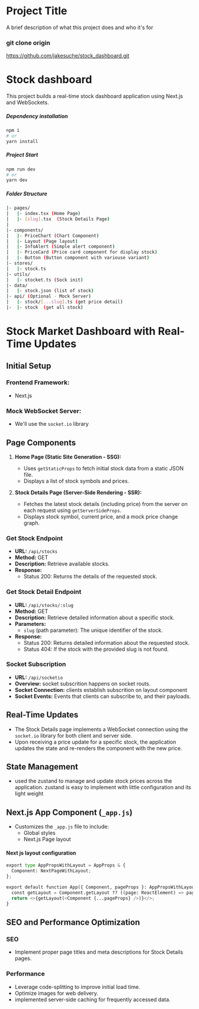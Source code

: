 
# Project Title

A brief description of what this project does and who it's for

### git clone origin 
https://github.com/jakesuche/stock_dashboard.git
# Stock dashboard


This project builds a real-time stock dashboard application using Next.js and WebSockets.

##### Dependency installation
```bash
npm i 
# or
yarn install
```

##### Project Start
```bash
npm run dev
# or
yarn dev
```
##### Folder Structure
```bash
|- pages/
|   |- index.tsx (Home Page)
|   |- [slug].tsx  (Stock Details Page)
|    
|- components/
|   |- PriceChart (Chart Component)
|   |- Layout (Page layout)
|   |- InfoAlert (Simple alert component)
|   |- PriceCard (Price card component for display stock)
|   |- Button (Button component with variouse variant)
|- stores/
|   |- stock.ts 
|- utils/
|   |- stocket.ts (Sock init)
|- data/
|   |- stock.json (list of stock)
|- api/ (Optional - Mock Server)
|   |- stock/[...slug].ts (get price detail)
|-  |- stock  (get all stock)
```


# Stock Market Dashboard with Real-Time Updates

## Initial Setup

### Frontend Framework:
- Next.js

### Mock WebSocket Server:
- We'll use the `socket.io` library

## Page Components

1. **Home Page (Static Site Generation - SSG):**
   - Uses `getStaticProps` to fetch initial stock data from a static JSON file.
   - Displays a list of stock symbols and prices.

2. **Stock Details Page (Server-Side Rendering - SSR):**
   - Fetches the latest stock details (including price) from the server on each request using `getServerSideProps`.
   - Displays stock symbol, current price, and a mock price change graph.

### Get Stock Endpoint
- **URL:** `/api/stocks`
- **Method:** GET
- **Description:** Retrieve available stocks.
- **Response:**
  - Status 200: Returns the details of the requested stock.

### Get Stock Detail Endpoint
- **URL:** `/api/stocks/:slug`
- **Method:** GET
- **Description:** Retrieve detailed information about a specific stock.
- **Parameters:**
  - `slug` (path parameter): The unique identifier of the stock.
- **Response:**
  - Status 200: Returns detailed information about the requested stock.
  - Status 404: If the stock with the provided slug is not found.

### Socket Subscription
- **URL:** `/api/socketio`
- **Overview:** socket subscrition happens on socket routs.
- **Socket Connection:** clients establish subscrition on layout component
- **Socket Events:** Events that clients can subscribe to, and their payloads.

## Real-Time Updates

- The Stock Details page implements a WebSocket connection using the `socket.io` library for both client and server side.
- Upon receiving a price update for a specific stock, the application updates the state and re-renders the component with the new price.

## State Management

-  used the zustand to manage and update stock prices across the application. zustand is easy to implement with little configuration and its light weight

## Next.js App Component (`_app.js`)

- Customizes the `_app.js` file to include:
  - Global styles
  - Next.js Page layout 

#### Next js layout configuration
```python
export type AppPropsWithLayout = AppProps & {
  Component: NextPageWithLayout;
};

export default function App({ Component, pageProps }: AppPropsWithLayout) {
  const getLayout = Component.getLayout ?? ((page: ReactElement) => page);
  return <>{getLayout(<Component {...pageProps} />)}</>;
}

```

## SEO and Performance Optimization

### SEO

- Implement proper page titles and meta descriptions for Stock Details pages.

### Performance

- Leverage code-splitting to improve initial load time.
- Optimize images for web delivery.
- implemented server-side caching for frequently accessed data.

